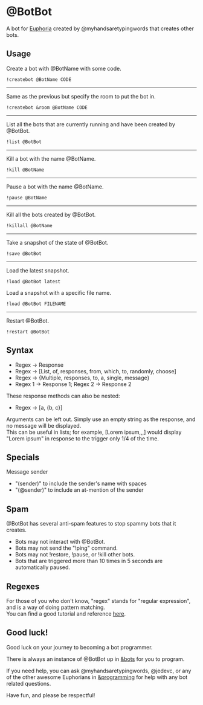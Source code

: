 # @BotBot
A bot for [Euphoria](https://euphoria.io/) created by @myhandsaretypingwords that creates other bots.

## Usage
Create a bot with @BotName with some code.

    !createbot @BotName CODE
***
Same as the previous but specify the room to put the bot in.

    !createbot &room @BotName CODE
***
List all the bots that are currently running and have been created by @BotBot.

    !list @BotBot
***
Kill a bot with the name @BotName.

    !kill @BotName
***
Pause a bot with the name @BotName.

    !pause @BotName
***
Kill all the bots created by @BotBot.

    !killall @BotName
***
Take a snapshot of the state of @BotBot.

    !save @BotBot
***
Load the latest snapshot.

    !load @BotBot latest
Load a snapshot with a specific file name.

    !load @BotBot FILENAME
***
Restart @BotBot.

    !restart @BotBot

## Syntax
- Regex -> Response
- Regex -> [List, of, responses, from, which, to, randomly, choose]
- Regex -> {Multiple, responses, to, a, single, message}
- Regex 1 -> Response 1; Regex 2 -> Response 2

These response methods can also be nested:
- Regex -> [a, {b, c}]

Arguments can be left out. Simply use an empty string as the response, and no message will be displayed.  
This can be useful in lists; for example, [Lorem ipsum,,,] would display "Lorem ipsum" in response to the trigger only 1/4 of the time.

## Specials
Message sender
- "(sender)" to include the sender's name with spaces
- "(@sender)" to include an at-mention of the sender

## Spam
@BotBot has several anti-spam features to stop spammy bots that it creates.
- Bots may not interact with @BotBot.
- Bots may not send the "!ping" command.
- Bots may not !restore, !pause, or !kill other bots.
- Bots that are triggered more than 10 times in 5 seconds are automatically paused.

## Regexes
For those of you who don't know, "regex" stands for "regular expression", and is a way of doing pattern matching.  
You can find a good tutorial and reference [here](http://regular-expressions.info/).

## Good luck!
Good luck on your journey to becoming a bot programmer. 

There is always an instance of @BotBot up in [&bots](https://euphoria.io/room/bots/) for you to program. 

If you need help, you can ask @myhandsaretypingwords, @jedevc, or any of the other awesome Euphorians in [&programming](https://euphoria.io/room/programming/) for help with any bot related questions. 

Have fun, and please be respectful! 
